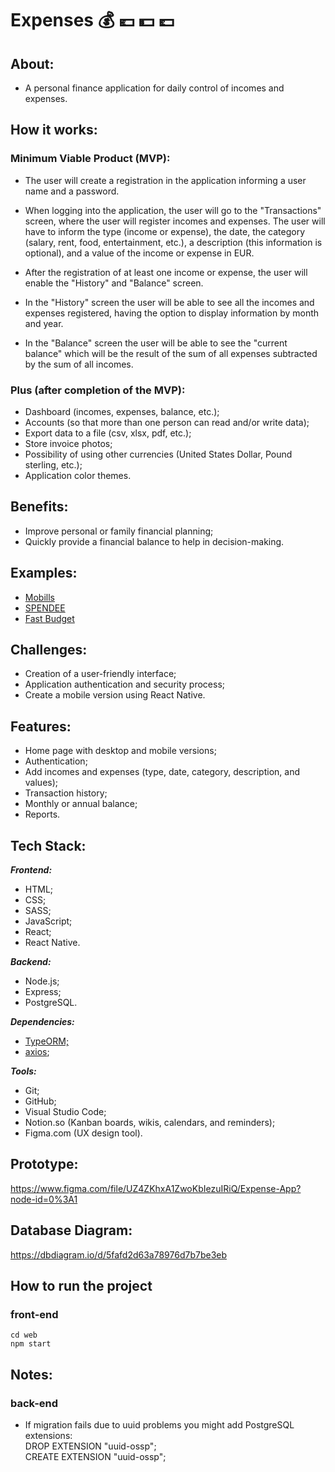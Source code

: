 # **Expenses** :moneybag: :euro: :dollar: :pound:

## About:

- A personal finance application for daily control of incomes and expenses.  

## How it works:

### Minimum Viable Product (MVP):

- The user will create a registration in the application informing a user name and a password.  
  
- When logging into the application, the user will go to the "Transactions" screen, where the user will register incomes and expenses. The user will have to inform the type (income or expense), the date, the category (salary, rent, food, entertainment, etc.), a description (this information is optional), and a value of the income or expense in EUR.  
  
- After the registration of at least one income or expense, the user will enable the "History" and "Balance" screen.  
  
- In the "History" screen the user will be able to see all the incomes and expenses registered, having the option to display information by month and year.  
  
- In the "Balance" screen the user will be able to see the "current balance" which will be the result of the sum of all expenses subtracted by the sum of all incomes.  

### Plus (after completion of the MVP):

- Dashboard (incomes, expenses, balance, etc.);
- Accounts (so that more than one person can read and/or write data);
- Export data to a file (csv, xlsx, pdf, etc.);
- Store invoice photos;
- Possibility of using other currencies (United States Dollar, Pound sterling, etc.);
- Application color themes.

## Benefits:

- Improve personal or family financial planning;  
- Quickly provide a financial balance to help in decision-making.  

## Examples:

- [Mobills](https://www.mobillsapp.com/)
- [SPENDEE](https://www.spendee.com/)
- [Fast Budget](https://fastbudget.app/)

## Challenges:

- Creation of a user-friendly interface;  
- Application authentication and security process;  
- Create a mobile version using React Native.  

## Features:

- Home page with desktop and mobile versions;
- Authentication;
- Add incomes and expenses (type, date, category, description, and values);
- Transaction history;
- Monthly or annual balance;
- Reports.

## Tech Stack:

**_Frontend:_**  

- HTML;
- CSS;
- SASS;
- JavaScript;
- React;
- React Native.

**_Backend:_**  

- Node.js;
- Express;
- PostgreSQL.

**_Dependencies:_**  

- [TypeORM;](https://typeorm.io/)  
- [axios](https://github.com/axios/axios);

**_Tools:_**  

- Git;
- GitHub;
- Visual Studio Code;
- Notion.so (Kanban boards, wikis, calendars, and reminders);
- Figma.com (UX design tool).

## Prototype:

https://www.figma.com/file/UZ4ZKhxA1ZwoKbIezuIRiQ/Expense-App?node-id=0%3A1  

## Database Diagram:

https://dbdiagram.io/d/5fafd2d63a78976d7b7be3eb

## How to run the project

### front-end

```
cd web
npm start
```

## Notes: 

### back-end

- If migration fails due to uuid problems you might add PostgreSQL extensions:  
DROP EXTENSION "uuid-ossp";  
CREATE EXTENSION "uuid-ossp";  